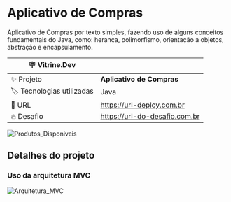 # Aplicativo de Compras

Aplicativo de Compras por texto simples, fazendo uso de alguns conceitos fundamentais do Java, como: herança, polimorfismo, orientação a objetos,
abstração e encapsulamento.


| :placard: Vitrine.Dev |     |
| -------------  | --- |
| :sparkles: Projeto        | **Aplicativo de Compras**
| :label: Tecnologias utilizadas | Java
| :rocket: URL         | https://url-deploy.com.br
| :fire: Desafio     | https://url-do-desafio.com.br

<!-- Inserir imagem com a #vitrinedev ao final do link -->
![Produtos_Disponiveis](https://user-images.githubusercontent.com/19256166/234934195-14fba5e3-59ef-4431-8295-17676a6c5e7b.png#vitrinedev)

## Detalhes do projeto

### Uso da arquitetura MVC
![Arquitetura_MVC](https://user-images.githubusercontent.com/19256166/234935475-5f5940ac-5c58-4eef-b600-a3f615c142c7.png)
